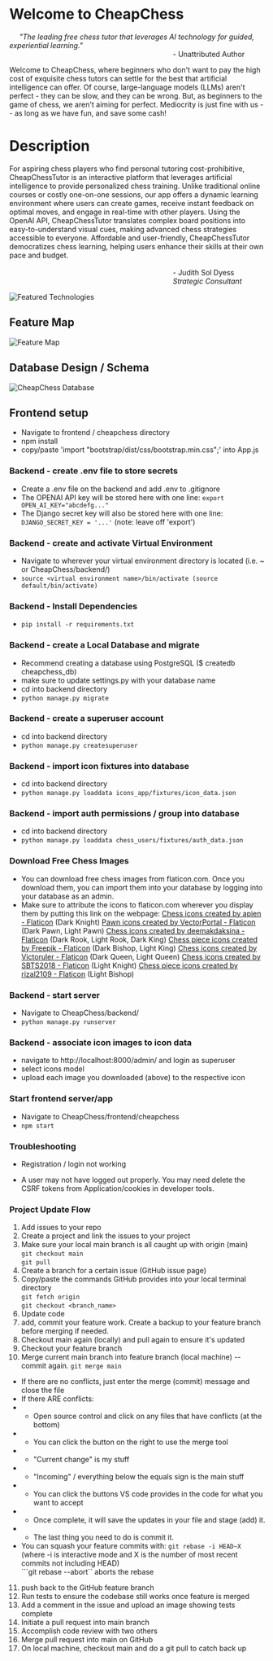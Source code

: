 # Welcome to CheapChess
&nbsp;&nbsp;&nbsp;&nbsp;&nbsp;_"The leading free chess tutor that leverages AI technology for guided, experiential learning."_\
                       - Unattributed Author

Welcome to CheapChess, where beginners who don't want to pay the high cost of exquisite chess tutors can settle for the best
that artificial intelligence can offer.  Of course, large-language models (LLMs) aren't perfect - they can be slow, and they
can be wrong.  But, as beginners to the game of chess, we aren't aiming for perfect.  Mediocrity is just fine with us --
as long as we have fun, and save some cash!

# Description
For aspiring chess players who find personal tutoring cost-prohibitive, CheapChessTutor is an interactive platform that leverages artificial intelligence to provide personalized chess training. Unlike traditional online courses or costly one-on-one sessions, our app offers a dynamic learning environment where users can create games, receive instant feedback on optimal moves, and engage in real-time with other players. Using the OpenAI API, CheapChessTutor translates complex board positions into easy-to-understand visual cues, making advanced chess strategies accessible to everyone. Affordable and user-friendly, CheapChessTutor democratizes chess learning, helping users enhance their skills at their own pace and budget.\
\
                       - Judith Sol Dyess\
                       _Strategic Consultant_

![Featured Technologies](./resources/techstack.png)

## Feature Map
![Feature Map](./resources/Moscow.png)

## Database Design / Schema
![CheapChess Database](./resources/schema.png)

## Frontend setup
  - Navigate to frontend / cheapchess directory
  - npm install
  - copy/paste 'import "bootstrap/dist/css/bootstrap.min.css";' into App.js

### Backend - create .env file to store secrets
* Create a .env file on the backend and add .env to .gitignore
* The OPENAI API key will be stored here with one line:
```export OPEN_AI_KEY="abcdefg..."```
* The Django secret key will also be stored here with one line:
```DJANGO_SECRET_KEY = '...'```  (note: leave off 'export')

### Backend - create and activate Virtual Environment
* Navigate to wherever your virtual environment directory is located (i.e. ~ or CheapChess/backend/)
* ```source <virtual environment name>/bin/activate (source default/bin/activate)```

### Backend - Install Dependencies
* ```pip install -r requirements.txt```

### Backend - create a Local Database and migrate
* Recommend creating a database using PostgreSQL ($ createdb cheapchess_db)
* make sure to update settings.py with your database name
* cd into backend directory
* ```python manage.py migrate```

### Backend - create a superuser account
* cd into backend directory
* ```python manage.py createsuperuser```

### Backend - import icon fixtures into database
* cd into backend directory
* ```python manage.py loaddata icons_app/fixtures/icon_data.json```

### Backend - import auth permissions / group into database
* cd into backend directory
* ```python manage.py loaddata chess_users/fixtures/auth_data.json```

### Download Free Chess Images
* You can download free chess images from flaticon.com.  Once you download them, you can import them into your database
by logging into your database as an admin.
* Make sure to attribute the icons to flaticon.com wherever you display them by putting this link on the webpage:
<a href="https://www.flaticon.com/free-icons/chess" title="chess icons">Chess icons created by apien - Flaticon</a> (Dark Knight)
<a href="https://www.flaticon.com/free-icons/pawn" title="pawn icons">Pawn icons created by VectorPortal - Flaticon</a> (Dark Pawn, Light Pawn)
<a href="https://www.flaticon.com/free-icons/chess" title="chess icons">Chess icons created by deemakdaksina - Flaticon</a> (Dark Rook, Light Rook, Dark King)
<a href="https://www.flaticon.com/free-icons/chess-piece" title="chess piece icons">Chess piece icons created by Freepik - Flaticon</a> (Dark Bishop, Light King)
<a href="https://www.flaticon.com/free-icons/chess" title="chess icons">Chess icons created by Victoruler - Flaticon</a> (Dark Queen, Light Queen)
<a href="https://www.flaticon.com/free-icons/chess" title="chess icons">Chess icons created by SBTS2018 - Flaticon</a> (Light Knight)
<a href="https://www.flaticon.com/free-icons/chess-piece" title="chess piece icons">Chess piece icons created by rizal2109 - Flaticon</a> (Light Bishop)

### Backend - start server
* Navigate to CheapChess/backend/
* ```python manage.py runserver```

### Backend - associate icon images to icon data
* navigate to http://localhost:8000/admin/  and login as superuser
* select icons model
* upload each image you downloaded (above) to the respective icon

### Start frontend server/app
* Navigate to CheapChess/frontend/cheapchess
* ```npm start```

### Troubleshooting
* Registration / login not working
- A user may not have logged out properly.  You may need delete the CSRF tokens from Application/cookies in developer tools.

### Project Update Flow
1. Add issues to your repo
2. Create a project and link the issues to your project
3. Make sure your local main branch is all caught up with origin (main)\
```git checkout main```\
```git pull```
4. Create a branch for a certain issue (GitHub issue page)
5. Copy/paste the commands GitHub provides into your local terminal directory\
```git fetch origin```\
```git checkout <branch_name>```
6. Update code
7. add, commit your feature work.  Create a backup to your feature branch before merging if needed.
8. Checkout main again (locally) and pull again to ensure it's updated
9. Checkout your feature branch
10. Merge current main branch into feature branch (local machine) -- commit again.
```git merge main```
* If there are no conflicts, just enter the merge (commit) message and close the file
* If there ARE conflicts:
* * Open source control and click on any files that have conflicts (at the bottom)
* * You can click the button on the right to use the merge tool
* * "Current change" is my stuff
* * "Incoming" / everything below the equals sign is the main stuff
* * You can click the buttons VS code provides in the code for what you want to accept
* * Once complete, it will save the updates in your file and stage (add) it. 
* * The last thing you need to do is commit it.
* You can squash your feature commits with:
```git rebase -i HEAD~X``` (where -i is interactive mode and X is the number of most recent commits not including HEAD)\
```git rebase --abort`` aborts the rebase
11. push back to the GitHub feature branch
12. Run tests to ensure the codebase still works once feature is merged
13. Add a comment in the issue and upload an image showing tests complete
14. Initiate a pull request into main branch
15. Accomplish code review with two others
16. Merge pull request into main on GitHub
17. On local machine, checkout main and do a git pull to catch back up

